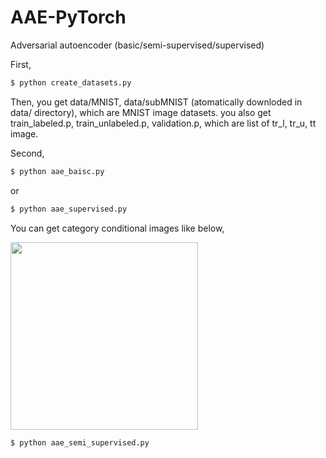 # AAE-PyTorch
Adversarial autoencoder (basic/semi-supervised/supervised)

First, 

```bash
$ python create_datasets.py
```

Then, you get data/MNIST, data/subMNIST (atomatically downloded in data/ directory), which are MNIST image datasets.
you also get train_labeled.p, train_unlabeled.p, validation.p, which are list of tr_l, tr_u, tt image.

Second,

```bash
$ python aae_baisc.py
```
or


```bash
$ python aae_supervised.py
```
You can get category conditional images like below,


<img src="https://user-images.githubusercontent.com/51259168/143198299-f0c87643-998e-4949-95f9-3c38be746091.png" width="300" height="300"/>


```bash
$ python aae_semi_supervised.py
```
